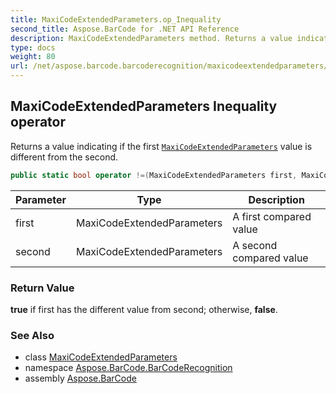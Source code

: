 ```yaml
---
title: MaxiCodeExtendedParameters.op_Inequality
second_title: Aspose.BarCode for .NET API Reference
description: MaxiCodeExtendedParameters method. Returns a value indicating if the first MaxiCodeExtendedParameters value is different from the second
type: docs
weight: 80
url: /net/aspose.barcode.barcoderecognition/maxicodeextendedparameters/op_inequality/
---
```

## MaxiCodeExtendedParameters Inequality operator

Returns a value indicating if the first [`MaxiCodeExtendedParameters`](../) value is different from the second.

```csharp
public static bool operator !=(MaxiCodeExtendedParameters first, MaxiCodeExtendedParameters second)
```

| Parameter | Type | Description |
| --- | --- | --- |
| first | MaxiCodeExtendedParameters | A first compared value |
| second | MaxiCodeExtendedParameters | A second compared value |

### Return Value

**true** if first has the different value from second; otherwise, **false**.

### See Also

* class [MaxiCodeExtendedParameters](../)
* namespace [Aspose.BarCode.BarCodeRecognition](../../../aspose.barcode.barcoderecognition/)
* assembly [Aspose.BarCode](../../../)


